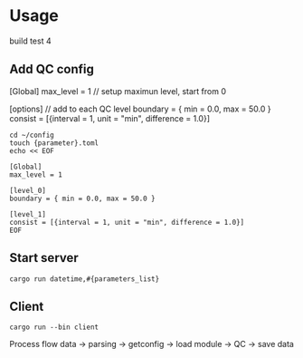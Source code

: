 # Usage
build test 4

## Add QC config
[Global]
max_level = 1   // setup maximun level, start from 0

[options]       // add to each QC level
boundary = { min = 0.0, max = 50.0 }
consist = [{interval = 1, unit = "min", difference = 1.0}]

```
cd ~/config
touch {parameter}.toml
echo << EOF

[Global]
max_level = 1

[level_0]
boundary = { min = 0.0, max = 50.0 }

[level_1]
consist = [{interval = 1, unit = "min", difference = 1.0}]
EOF
```

## Start server
```
cargo run datetime,#{parameters_list}
```

## Client 
```
cargo run --bin client
```


Process flow
data -> parsing -> getconfig -> load module -> QC -> save data

